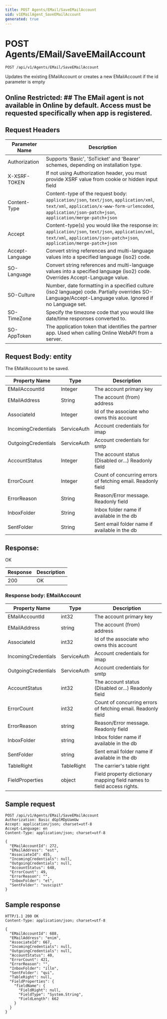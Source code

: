 ```yaml
---
title: POST Agents/EMail/SaveEMailAccount
uid: v1EMailAgent_SaveEMailAccount
generated: true
---
```


# POST Agents/EMail/SaveEMailAccount

```http
POST /api/v1/Agents/EMail/SaveEMailAccount
```

Updates the existing EMailAccount or creates a new EMailAccount if the id parameter is empty


## Online Restricted: ## The EMail agent is not available in Online by default. Access must be requested specifically when app is registered.







## Request Headers

| Parameter Name | Description |
|----------------|-------------|
| Authorization  | Supports 'Basic', 'SoTicket' and 'Bearer' schemes, depending on installation type. |
| X-XSRF-TOKEN   | If not using Authorization header, you must provide XSRF value from cookie or hidden input field |
| Content-Type | Content-type of the request body: `application/json`, `text/json`, `application/xml`, `text/xml`, `application/x-www-form-urlencoded`, `application/json-patch+json`, `application/merge-patch+json` |
| Accept         | Content-type(s) you would like the response in: `application/json`, `text/json`, `application/xml`, `text/xml`, `application/json-patch+json`, `application/merge-patch+json` |
| Accept-Language | Convert string references and multi-language values into a specified language (iso2) code. |
| SO-Language | Convert string references and multi-language values into a specified language (iso2) code. Overrides Accept-Language value. |
| SO-Culture | Number, date formatting in a specified culture (iso2 language) code. Partially overrides SO-Language/Accept-Language value. Ignored if no Language set. |
| SO-TimeZone | Specify the timezone code that you would like date/time responses converted to. |
| SO-AppToken | The application token that identifies the partner app. Used when calling Online WebAPI from a server. |

## Request Body: entity 

The EMailAccount to be saved. 

| Property Name | Type |  Description |
|----------------|------|--------------|
| EMailAccountId | Integer | The account primary key |
| EMailAddress | String | The account (from) address |
| AssociateId | Integer | Id of the associate who owns this account |
| IncomingCredentials | ServiceAuth | Account credentials for imap |
| OutgoingCredentials | ServiceAuth | Account credentials for smtp |
| AccountStatus | Integer | The account status (Disabled or...) Readonly field |
| ErrorCount | Integer | Count of concurring errors of fetching email. Readonly field |
| ErrorReason | String | Reason/Error message. Readonly field |
| InboxFolder | String | Inbox folder name if available in the db |
| SentFolder | String | Sent email folder name if available in the db |

## Response:

OK

| Response | Description |
|----------------|-------------|
| 200 | OK |

### Response body: EMailAccount

| Property Name | Type |  Description |
|----------------|------|--------------|
| EMailAccountId | int32 | The account primary key |
| EMailAddress | string | The account (from) address |
| AssociateId | int32 | Id of the associate who owns this account |
| IncomingCredentials | ServiceAuth | Account credentials for imap |
| OutgoingCredentials | ServiceAuth | Account credentials for smtp |
| AccountStatus | int32 | The account status (Disabled or...) Readonly field |
| ErrorCount | int32 | Count of concurring errors of fetching email. Readonly field |
| ErrorReason | string | Reason/Error message. Readonly field |
| InboxFolder | string | Inbox folder name if available in the db |
| SentFolder | string | Sent email folder name if available in the db |
| TableRight | TableRight | The carrier's table right |
| FieldProperties | object | Field property dictionary mapping field names to field access rights. |

## Sample request

```http!
POST /api/v1/Agents/EMail/SaveEMailAccount
Authorization: Basic dGplMDpUamUw
Accept: application/json; charset=utf-8
Accept-Language: en
Content-Type: application/json; charset=utf-8

{
  "EMailAccountId": 272,
  "EMailAddress": "est",
  "AssociateId": 455,
  "IncomingCredentials": null,
  "OutgoingCredentials": null,
  "AccountStatus": 648,
  "ErrorCount": 49,
  "ErrorReason": "",
  "InboxFolder": "et",
  "SentFolder": "suscipit"
}
```

## Sample response

```http_
HTTP/1.1 200 OK
Content-Type: application/json; charset=utf-8

{
  "EMailAccountId": 688,
  "EMailAddress": "enim",
  "AssociateId": 667,
  "IncomingCredentials": null,
  "OutgoingCredentials": null,
  "AccountStatus": 40,
  "ErrorCount": 421,
  "ErrorReason": "",
  "InboxFolder": "illo",
  "SentFolder": "qui",
  "TableRight": null,
  "FieldProperties": {
    "fieldName": {
      "FieldRight": null,
      "FieldType": "System.String",
      "FieldLength": 662
    }
  }
}
```